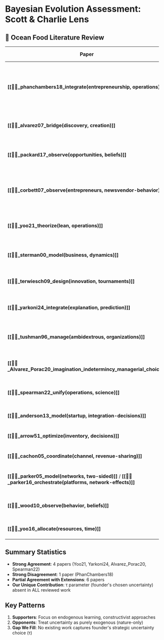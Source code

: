 # Bayesian Evolution Assessment: Scott & Charlie Lens
## 🐙 Ocean Food Literature Review

| Paper | Core Concept | 🟢 AGREE | 🔴 DISAGREE | 🔵 Our Extension |
|-------|-------------|-----------|-------------|------------------|
| **[[📜🐙_phanchambers18_integrate(entrepreneurship, operations)]]** | Unknown unknowns as purely exogenous uncertainty | - | **Strongly disagree**: Ignores founder's ability to choose ignorance (τ→0) | We endogenize uncertainty through founder's τ choice |
| **[[📜🐙_alvarez07_bridge(discovery, creation)]]** | Discovery vs Creation theory dichotomy | Identifies key tension in field | Too static, lacks dynamic mechanism | Our φ operationalizes what they leave abstract |
| **[[📜🐙_packard17_observe(opportunities, beliefs)]]** | Transform unmeasurable uncertainty into measurable | Uncertainty transformation is key | Misses founder's active role | We add digestion cost C explaining selective measurement |
| **[[📜🐙_corbett07_observe(entrepreneurs, newsvendor-behavior)]]** | Entrepreneurs follow newsvendor with behavioral mods | Risk-seeking in losses confirms our model | Needs formal framework | Their behavior maps to our τ adjustments |
| **[[📜🐙_yoo21_theorize(lean, operations)]]** | Build-test-learn cycle with endogenous learning | **Strongly agree**: Direct support for endogenization | - | Validates our reparameterization sequence |
| **[[📜🐙_sterman00_model(business, dynamics)]]** | Endogenous feedback loops in systems | Endogeneity focus aligns | Deterministic, misses stochastic τ | We add conscious uncertainty choice |
| **[[📜🐙_terwiesch09_design(innovation, tournaments)]]** | Tournament design to optimize innovation | Shows how to engineer n | Ignores founder's τ response | Missing second-order effects |
| **[[📜🐙_yarkoni24_integrate(explanation, prediction)]]** | 2×2 framework for integrative modeling | **Philosophical alignment** with bridge goal | - | Their epistemic modesty = our rational ignorance |
| **[[📜🐙_tushman96_manage(ambidextrous, organizations)]]** | Ambidexterity for incremental + revolutionary change | Success syndrome = learning trap | Lacks mathematical formalization | We formalize their qualitative insights |
| **[[📜🐙_Alvarez_Porac20_imagination_indetermincy_managerial_choice]]** | Constructivist uncertainty as foreground | **Deep agreement**: Calls for what we deliver | - | Our τ operationalizes "fundamental uncertainty" |
| **[[📜🐙_spearman22_unify(operations, science)]]** | Need for descriptive science of operations | Methodological alignment | Different focus (variability vs uncertainty) | Both seek to unify fragmented approaches |
| **[[📜🐅_anderson13_model(startup, integration-decisions)]]** | Integration decisions in startups | - | - | *File needs review* |
| **[[📜🐅_arrow51_optimize(inventory, decisions)]]** | Classic inventory optimization | Foundation for operations thinking | Static, no learning | We add dynamic updating |
| **[[📜🐙_cachon05_coordinate(channel, revenue-sharing)]]** | Revenue sharing in supply chains | Coordination mechanisms useful | - | Could extend to promise coordination |
| **[[📜🐙_parker05_model(networks, two-sided)]]** / **[[📜🐙_parker16_orchestrate(platforms, network-effects)]]** | Two-sided markets and network effects | Network thinking important | - | τ could vary by network position |
| **[[📜🐙_wood10_observe(behavior, beliefs)]]** | Behavioral observations of entrepreneurs | - | - | *File needs full review* |
| **[[📜🐙_yoo16_allocate(resources, time)]]** | Resource allocation over time | - | - | *File needs full review* |

## Summary Statistics
- **Strong Agreement**: 4 papers (Yoo21, Yarkoni24, Alvarez_Porac20, Spearman22)
- **Strong Disagreement**: 1 paper (PhanChambers18)
- **Partial Agreement with Extensions**: 6 papers
- **Our Unique Contribution**: τ parameter (founder's chosen uncertainty) absent in ALL reviewed work

## Key Patterns
1. **Supporters**: Focus on endogenous learning, constructivist approaches
2. **Opponents**: Treat uncertainty as purely exogenous (nature-only)
3. **Gap We Fill**: No existing work captures founder's strategic uncertainty choice (τ)